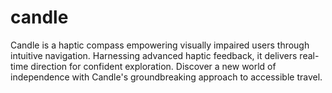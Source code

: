 # candle
Candle is a haptic compass empowering visually impaired users through intuitive navigation. Harnessing advanced haptic feedback, it delivers real-time direction for confident exploration. Discover a new world of independence with Candle's groundbreaking approach to accessible travel.


```


```